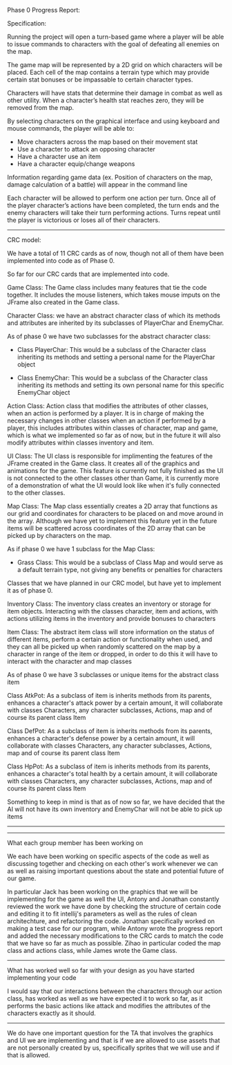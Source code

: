 Phase 0 Progress Report:

Specification:

Running the project will open a turn-based game where a player will be able to issue commands to characters with the goal of defeating all enemies on the map.

The game map will be represented by a 2D grid on which characters will be placed. Each cell of the map contains a terrain type which may provide certain stat bonuses or be impassable to certain character types.

Characters will have stats that determine their damage in combat as well as other utility. When a character’s health stat reaches zero, they will be removed from the map.

By selecting characters on the graphical interface and using keyboard and mouse commands, the player will be able to:
-	Move characters across the map based on their movement stat
-	Use a character to attack an opposing character
-	Have a character use an item
-	Have a character equip/change weapons

Information regarding game data (ex. Position of characters on the map, damage calculation of a battle) will appear in the command line

Each character will be allowed to perform one action per turn. Once all of the player character’s actions have been completed, the turn ends and the enemy characters will take their turn performing actions. Turns repeat until the player is victorious or loses all of their characters.

----------------------------------------------------------------

CRC model:

We have a total of 11 CRC cards as of now, though not all of them have been implemented into code as of Phase 0.

So far for our CRC cards that are implemented into code.

Game Class: The Game class includes many features that tie the code together. It includes the mouse listeners, which takes mouse imputs on the JFrame also created in the Game class. 

Character Class: we have an abstract character class of which its methods and
attributes are inherited by its subclasses of PlayerChar and EnemyChar.

As of phase 0 we have two subclasses for the abstract character class:

- Class PlayerChar: This would be a subclass of the Character class inheriting its methods and setting
  a personal name for the PlayerChar object

- Class EnemyChar: This would be a subclass of the Character class inheriting its methods and setting
  its own personal name for this specific EnemyChar object

Action Class: Action class that modifies the attributes of other classes, when an action is performed by a player. It is in charge
of making the necessary changes in other classes when an action if performed by a player, this includes
attributes within classes of character, map and game, which is what we implemented so far as of now, but
in the future it will also modify attributes within classes inventory and item.

UI Class: The UI class is responsible for implimenting the features of the JFrame created in the Game class. It creates all of the 
graphics and animations for the game. This feature is currently not fully finished as the UI is not connected to the other classes
other than Game, it is currently more of a demonstration of what the UI would look like when it's fully connected to the other classes.

Map Class: The Map class essentially creates a 2D array that functions as our grid and coordinates for
characters to be placed on and move around in the array. Although we have yet to implement this feature yet
in the future items will be scattered across coordinates of the 2D array that can be picked up by characters
on the map.

As if phase 0 we have 1 subclass for the Map Class:

- Grass Class: This would be a subclass of Class Map and would serve as a default terrain type, not
  giving any benefits or penalties for characters

Classes that we have planned in our CRC model, but have yet to implement it as of phase 0.

Inventory Class: The inventory class creates an inventory or storage for item objects. Interacting
with the classes character, item and actions, with actions utilizing items in the inventory and
provide bonuses to characters

Item Class: The abstract item class will store information on the status of different items, perform
a certain action or functionality when used, and they can all be picked up when randomly scattered
on the map by a character in range of the item or dropped, in order to do this it will have to interact
with the character and map classes

As of phase 0 we have 3 subclasses or unique items for the abstract class item

Class AtkPot: As a subclass of item is inherits methods from its parents, enhances a character's
attack power by a certain amount, it will collaborate with classes Characters, any character subclasses,
Actions, map and of course its parent class Item

Class DefPot: As a subclass of item is inherits methods from its parents, enhances a character's
defense power by a certain amount, it will collaborate with classes Characters, any character subclasses,
Actions, map and of course its parent class Item

Class HpPot: As a subclass of item is inherits methods from its parents, enhances a character's
total health by a certain amount, it will collaborate with classes Characters, any character subclasses,
Actions, map and of course its parent class Item

Something to keep in mind is that as of now so far, we have decided that the AI will not have its
own inventory and EnemyChar will not be able to pick up items

----------------------------------------------------------------



----------------------------------------------------------------

What each group member has been working on

We each have been working on specific aspects of the code as well as discussing together
and checking on each other's work whenever we can as well as raising important questions
about the state and potential future of our game.

In particular Jack has been working on the graphics that we will be implementing for
the game as well the UI, Antony and Jonathan constantly reviewed the work we have done by
checking the structure of certain code and editing it to fit intellij's parameters as well
as the rules of clean architechture, and refactoring the code. Jonathan specifically
worked on making a test case for our program, while Antony wrote the progress report and
added the necessary modifications to the CRC cards to match the code that we have so far
as much as possible. Zihao in particular coded the map class and actions class, while James
wrote the Game class.

----------------------------------------------------------------

What has worked well so far with your design as you have started implementing your code

I would say that our interactions between the characters through our action class, has worked
as well as we have expected it to work so far, as it performs the basic actions like attack
and modifies the attributes of the characters exactly as it should.

-----------------------------------------------------------------

We do have one important question for the TA that involves the graphics and UI we are implementing
and that is if we are allowed to use assets that are not personally created by us,
specifically sprites that we will use and if that is allowed.
